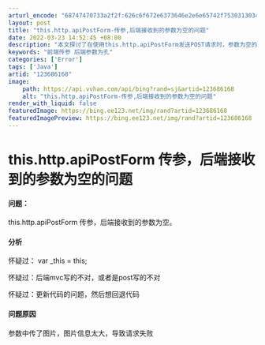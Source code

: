 ```yaml
---
arturl_encode: "68747470733a2f2f:626c6f672e6373646e2e6e65742f753031303431313236342f:61727469636c652f64657461696c732f313233363836313638"
layout: post
title: "this.http.apiPostForm-传参,后端接收到的参数为空的问题"
date: 2022-03-23 14:52:45 +08:00
description: "本文探讨了在使用this.http.apiPostForm发送POST请求时，参数为空的问题，作者分"
keywords: "前端传参 后端参数为孔"
categories: ['Error']
tags: ['Java']
artid: "123686168"
image:
    path: https://api.vvhan.com/api/bing?rand=sj&artid=123686168
    alt: "this.http.apiPostForm-传参,后端接收到的参数为空的问题"
render_with_liquid: false
featuredImage: https://bing.ee123.net/img/rand?artid=123686168
featuredImagePreview: https://bing.ee123.net/img/rand?artid=123686168
---
```


# this.http.apiPostForm 传参，后端接收到的参数为空的问题

#### 问题：

this.http.apiPostForm 传参，后端接收到的参数为空。

#### 分析

怀疑过： var _this = this;
  
怀疑过：后端mvc写的不对，或者是post写的不对
  
怀疑过：更新代码的问题，然后想回退代码

#### 问题原因

参数中传了图片，图片信息太大，导致请求失败